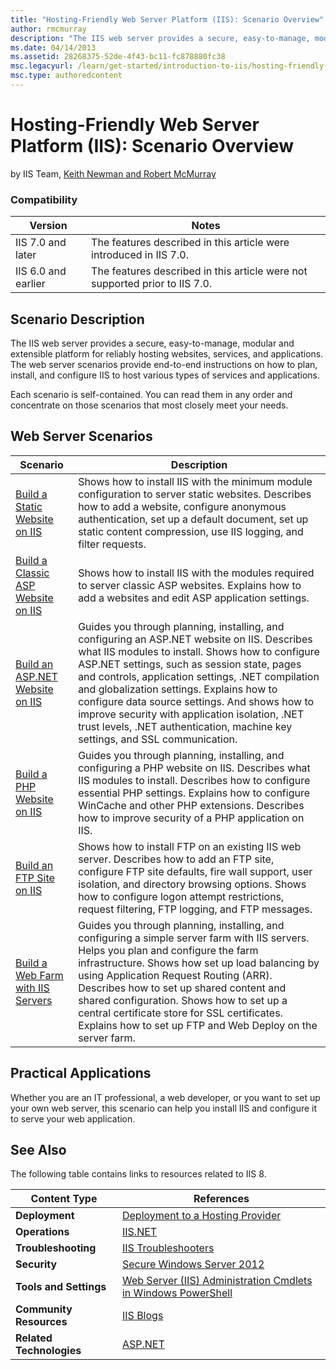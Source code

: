 ```yaml
---
title: "Hosting-Friendly Web Server Platform (IIS): Scenario Overview"
author: rmcmurray
description: "The IIS web server provides a secure, easy-to-manage, modular and extensible platform for reliably hosting websites, services, and applications. The web serv..."
ms.date: 04/14/2013
ms.assetid: 28268375-52de-4f43-bc11-fc878880fc38
msc.legacyurl: /learn/get-started/introduction-to-iis/hosting-friendly-web-server-platform-iis-scenario-overview
msc.type: authoredcontent
---
```

Hosting-Friendly Web Server Platform (IIS): Scenario Overview
====================
by IIS Team, [Keith Newman and Robert McMurray](https://github.com/rmcmurray)

### Compatibility


| Version | Notes |
| --- | --- |
| IIS 7.0 and later | The features described in this article were introduced in IIS 7.0. |
| IIS 6.0 and earlier | The features described in this article were not supported prior to IIS 7.0. |


## Scenario Description

The IIS web server provides a secure, easy-to-manage, modular and extensible platform for reliably hosting websites, services, and applications. The web server scenarios provide end-to-end instructions on how to plan, install, and configure IIS to host various types of services and applications.

Each scenario is self-contained. You can read them in any order and concentrate on those scenarios that most closely meet your needs.

## Web Server Scenarios

| Scenario | Description |
| --- | --- |
| [Build a Static Website on IIS](../../manage/creating-websites/scenario-build-a-static-website-on-iis.md) | Shows how to install IIS with the minimum module configuration to server static websites. Describes how to add a website, configure anonymous authentication, set up a default document, set up static content compression, use IIS logging, and filter requests. |
| [Build a Classic ASP Website on IIS](../../application-frameworks/running-classic-asp-applications-on-iis-7-and-iis-8/scenario-build-a-classic-asp-website-on-iis.md) | Shows how to install IIS with the modules required to server classic ASP websites. Explains how to add a websites and edit ASP application settings. |
| [Build an ASP.NET Website on IIS](../../application-frameworks/scenario-build-an-aspnet-website-on-iis/overview-build-an-asp-net-website-on-iis.md) | Guides you through planning, installing, and configuring an ASP.NET website on IIS. Describes what IIS modules to install. Shows how to configure ASP.NET settings, such as session state, pages and controls, application settings, .NET compilation and globalization settings. Explains how to configure data source settings. And shows how to improve security with application isolation, .NET trust levels, .NET authentication, machine key settings, and SSL communication. |
| [Build a PHP Website on IIS](../../application-frameworks/scenario-build-a-php-website-on-iis/overview-build-a-php-website-on-iis.md) | Guides you through planning, installing, and configuring a PHP website on IIS. Describes what IIS modules to install. Describes how to configure essential PHP settings. Explains how to configure WinCache and other PHP extensions. Describes how to improve security of a PHP application on IIS. |
| [Build an FTP Site on IIS](../../publish/using-the-ftp-service/scenario-build-an-ftp-site-on-iis.md) | Shows how to install FTP on an existing IIS web server. Describes how to add an FTP site, configure FTP site defaults, fire wall support, user isolation, and directory browsing options. Shows how to configure logon attempt restrictions, request filtering, FTP logging, and FTP messages. |
| [Build a Web Farm with IIS Servers](../../web-hosting/scenario-build-a-web-farm-with-iis-servers/overview-build-a-web-farm-with-iis-servers.md) | Guides you through planning, installing, and configuring a simple server farm with IIS servers. Helps you plan and configure the farm infrastructure. Shows how set up load balancing by using Application Request Routing (ARR). Describes how to set up shared content and shared configuration. Shows how to set up a central certificate store for SSL certificates. Explains how to set up FTP and Web Deploy on the server farm. |

## Practical Applications

Whether you are an IT professional, a web developer, or you want to set up your own web server, this scenario can help you install IIS and configure it to serve your web application.

## See Also

The following table contains links to resources related to IIS 8.

| Content Type | References |
| --- | --- |
| **Deployment** | [Deployment to a Hosting Provider](https://www.asp.net/web-forms/tutorials/deployment-to-a-hosting-provider/deployment-to-a-hosting-provider-introduction-1-of-12) | [Web Deploy 2.0](https://www.iis.net/downloads/microsoft/web-deploy) |
| **Operations** | [IIS.NET](https://www.iis.net/) | [IIS Learning Center](https://www.iis.net/learn) | [IIS Media Services](https://www.iis.net/media) | [What's New in IIS 8.0 for Windows 8?](https://www.iis.net/learn/get-started/whats-new-in-iis-8) |
| **Troubleshooting** | [IIS Troubleshooters](https://www.iis.net/learn/troubleshoot) |
| **Security** | [Secure Windows Server 2012](https://technet.microsoft.com/en-us/library/hh831360.aspx) | [Security and Protection Overview](https://technet.microsoft.com/en-us/library/hh831778.aspx) |
| **Tools and Settings** | [Web Server (IIS) Administration Cmdlets in Windows PowerShell](https://technet.microsoft.com/en-us/library/hh867899.aspx) |
| **Community Resources** | [IIS Blogs](https://blogs.iis.net/) | [IIS Forums](https://forums.iis.net/) | [Robert McMurray's Blog](https://blogs.msdn.com/b/robert_mcmurray/) | [Scott Forsyth's Blog](https://blogs.iis.net/owscott/default.aspx) | [Steve Schofield's Blog](https://blogs.iis.net/steveschofield/default.aspx) |
| **Related Technologies** | [ASP.NET](https://www.asp.net/) | [ASP.NET Web Projects](https://msdn.microsoft.com/library/ywdtth2f.aspx) |